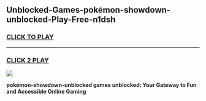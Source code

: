 
## Unblocked-Games-pokémon-showdown-unblocked-Play-Free-n1dsh
<h3>
<a href="https://premium76.site?title=pokémon-showdown-unblocked&ref=21A">CLICK TO PLAY</a></h3>
<hr>

<h3>
<a href="https://premium76.site?title=pokémon-showdown-unblocked&ref=21A">CLICK 2 PLAY</a>
  
</h3>

<a href="https://premium76.site?title=pokémon-showdown-unblocked&ref=21A"><img src="https://clearcache.store/games.png"></a>


**pokémon-showdown-unblocked games unblocked: Your Gateway to Fun and Accessible Online Gaming**
